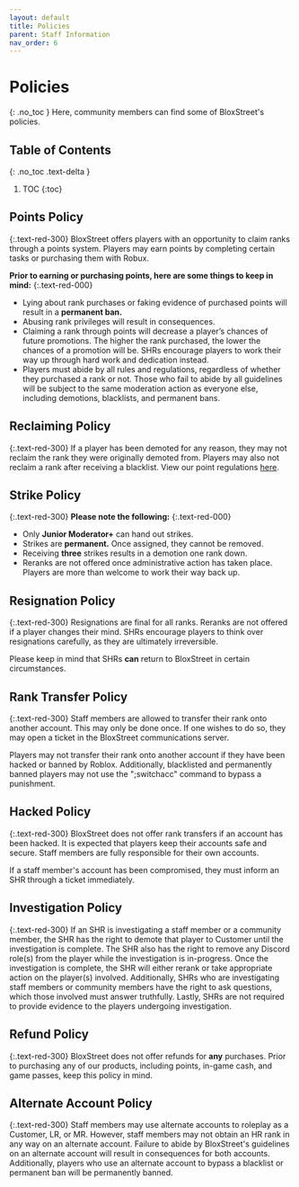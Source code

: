 ```yaml
---
layout: default
title: Policies
parent: Staff Information
nav_order: 6
---
```

# Policies
{: .no_toc }
Here, community members can find some of BloxStreet's policies.

## Table of Contents
{: .no_toc .text-delta }

1. TOC
{:toc}

## Points Policy
{:.text-red-300}
BloxStreet offers players with an opportunity to claim ranks through a points system. Players may earn points by completing certain tasks or purchasing them with Robux.

**Prior to earning or purchasing points, here are some things to keep in mind:**
{:.text-red-000}
* Lying about rank purchases or faking evidence of purchased points will result in a **permanent ban.** 
* Abusing rank privileges will result in consequences. 
* Claiming a rank through points will decrease a player’s chances of future promotions. The higher the rank purchased, the lower the chances of a promotion will be. SHRs encourage players to work their way up through hard work and dedication instead.
* Players must abide by all rules and regulations, regardless of whether they purchased a rank or not. Those who fail to abide by all guidelines will be subject to the same moderation action as everyone else, including demotions, blacklists, and permanent bans. 


## Reclaiming Policy
{:.text-red-300}
If a player has been demoted for any reason, they may not reclaim the rank they were originally demoted from. Players may also not reclaim a rank after receiving a blacklist. View our point regulations [here](https://docs.google.com/document/d/1bZDsploU3au7V0suj-SS5YB0GT3GRasvs2rZTelXazk/edit).

## Strike Policy
{:.text-red-300}
**Please note the following:**
{:.text-red-000}
* Only **Junior Moderator+** can hand out strikes. 
* Strikes are **permanent.** Once assigned, they cannot be removed.
* Receiving **three** strikes results in a demotion one rank down. 
* Reranks are not offered once administrative action has taken place. Players are more than welcome to work their way back up.

## Resignation Policy
{:.text-red-300}
Resignations are final for all ranks. Reranks are not offered if a player changes their mind. SHRs encourage players to think over resignations carefully, as they are ultimately irreversible. 

Please keep in mind that SHRs **can** return to BloxStreet in certain circumstances. 

## Rank Transfer Policy 
{:.text-red-300}
Staff members are allowed to transfer their rank onto another account. This may only be done once. If one wishes to do so, they may open a ticket in the BloxStreet communications server. 

Players may not transfer their rank onto another account if they have been hacked or banned by Roblox. Additionally, blacklisted and permanently banned players may not use the ";switchacc" command to bypass a punishment.

## Hacked Policy 
{:.text-red-300}
BloxStreet does not offer rank transfers if an account has been hacked. It is expected that players keep their accounts safe and secure. Staff members are fully responsible for their own accounts.

If a staff member's account has been compromised, they must inform an SHR through a ticket immediately.

## Investigation Policy
{:.text-red-300}
If an SHR is investigating a staff member or a community member, the SHR has the right to demote that player to Customer until the investigation is complete. The SHR also has the right to remove any Discord role(s) from the player while the investigation is in-progress. Once the investigation is complete, the SHR will either rerank or take appropriate action on the player(s) involved. Additionally, SHRs who are investigating staff members or community members have the right to ask questions, which those involved must answer truthfully. Lastly, SHRs are not required to provide evidence to the players undergoing investigation.

## Refund Policy
{:.text-red-300}
BloxStreet does not offer refunds for **any** purchases. Prior to purchasing any of our products, including points, in-game cash, and game passes, keep this policy in mind.

## Alternate Account Policy
{:.text-red-300}
Staff members may use alternate accounts to roleplay as a Customer, LR, or MR. However, staff members may not obtain an HR rank in any way on an alternate account.  Failure to abide by BloxStreet's guidelines on an alternate account will result in consequences for both accounts. Additionally, players who use an alternate account to bypass a blacklist or permanent ban will be permanently banned.
